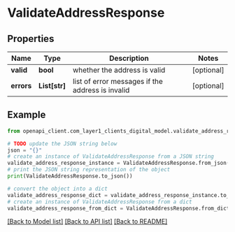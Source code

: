 # ValidateAddressResponse


## Properties

Name | Type | Description | Notes
------------ | ------------- | ------------- | -------------
**valid** | **bool** | whether the address is valid | [optional] 
**errors** | **List[str]** | list of error messages if the address is invalid | [optional] 

## Example

```python
from openapi_client.com_layer1_clients_digital_model.validate_address_response import ValidateAddressResponse

# TODO update the JSON string below
json = "{}"
# create an instance of ValidateAddressResponse from a JSON string
validate_address_response_instance = ValidateAddressResponse.from_json(json)
# print the JSON string representation of the object
print(ValidateAddressResponse.to_json())

# convert the object into a dict
validate_address_response_dict = validate_address_response_instance.to_dict()
# create an instance of ValidateAddressResponse from a dict
validate_address_response_from_dict = ValidateAddressResponse.from_dict(validate_address_response_dict)
```
[[Back to Model list]](../README.md#documentation-for-models) [[Back to API list]](../README.md#documentation-for-api-endpoints) [[Back to README]](../README.md)


